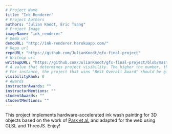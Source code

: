 ```yaml
---
# Project Name
title: "Ink Renderer"
# Project Authors
authors: "Julian Knodt, Eric Tsang"
# Project Image
imageName: "ink_renderer"
# Demo url
demoURL: "http://ink-renderer.herokuapp.com/"
# Repo url
repoURL: "https://github.com/JulianKnodt/gfx-final-project"
# Writeup url
writeupURL: "https://github.com/JulianKnodt/gfx-final-project/blob/master/writeup.md"
# A value that determines project visibility. The higher the number, the closer it will appear to the top
# For instance, the project that wins "Best Overall Award" should be given the highest visibilityRank
visibilityRank: 0
# Awards
instructorAwards: ""
instructorMentions: ""
studentAwards: ""
studentMentions: ""
---
```

This project implements hardware-accelerated ink wash painting for 3D objects
based on the work of [Park et al.](http://www.myeglab.com/Content/sumi_e_painting.pdf)
and adapted for the web using GLSL and ThreeJS. Enjoy!
